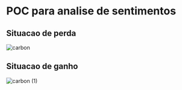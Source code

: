 # POC para analise de sentimentos

## Situacao de perda
![carbon](https://github.com/magedeungaro/Palmeiras-Ai-Chatbot-Poc/assets/81477400/35d2a6c4-d4a6-4bfe-8862-6197d618abbf)

## Situacao de ganho
![carbon (1)](https://github.com/magedeungaro/Palmeiras-Ai-Chatbot-Poc/assets/81477400/5fab55dc-f4d4-47d5-9802-9fd90446e572)
